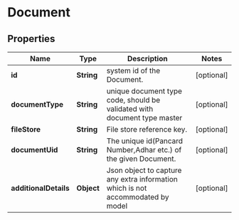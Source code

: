 # Document

## Properties
Name | Type | Description | Notes
------------ | ------------- | ------------- | -------------
**id** | **String** | system id of the Document. |  [optional]
**documentType** | **String** | unique document type code, should be validated with document type master |  [optional]
**fileStore** | **String** | File store reference key. |  [optional]
**documentUid** | **String** | The unique id(Pancard Number,Adhar etc.) of the given Document. |  [optional]
**additionalDetails** | **Object** | Json object to capture any extra information which is not accommodated by model |  [optional]
